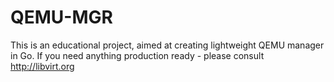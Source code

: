 QEMU-MGR
========

This is an educational project, aimed at creating lightweight QEMU manager in Go.
If you need anything production ready - please consult http://libvirt.org
